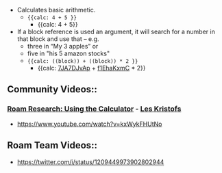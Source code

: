 - Calculates basic arithmetic. 
    - `{{calc: 4 + 5 }}`
        - {{calc: 4 + 5}}
- If a block reference is used an argument, it will search for a number in that block and use that – e.g.
    - three in “My 3 apples” or
    - five in "his 5 amazon stocks"
    - `{{calc: ((block)) + ((block)) * 2 }}`
        - {{calc: [7JA7DJvAp](Calculator.md) + [f1EhaKxmC](Calculator.md) * 2}}
## Community Videos::
### [Roam Research: Using the Calculator](https://www.youtube.com/watch?v=kxWykFHUtNo) - [Les Kristofs](Les%20Kristofs.md)
- <https://www.youtube.com/watch?v=kxWykFHUtNo>
## Roam Team Videos::
- https://twitter.com/i/status/1209449973902802944